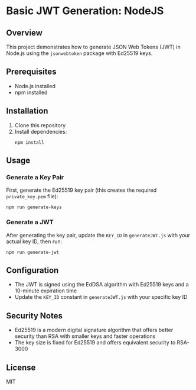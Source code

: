 # Basic JWT Generation: NodeJS
## Overview
This project demonstrates how to generate JSON Web Tokens (JWT) in Node.js using the `jsonwebtoken` package with Ed25519 keys.

## Prerequisites
- Node.js installed
- npm installed

## Installation
1. Clone this repository
2. Install dependencies:
   ```
   npm install
   ```

## Usage

### Generate a Key Pair
First, generate the Ed25519 key pair (this creates the required `private_key.pem` file):
```
npm run generate-keys
```

### Generate a JWT
After generating the key pair, update the `KEY_ID` in `generateJWT.js` with your actual key ID, then run:
```
npm run generate-jwt
```

## Configuration
- The JWT is signed using the EdDSA algorithm with Ed25519 keys and a 10-minute expiration time
- Update the `KEY_ID` constant in `generateJWT.js` with your specific key ID

## Security Notes
- Ed25519 is a modern digital signature algorithm that offers better security than RSA with smaller keys and faster operations
- The key size is fixed for Ed25519 and offers equivalent security to RSA-3000

## License
MIT
